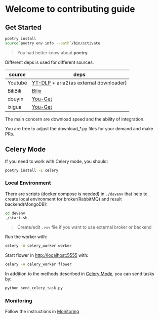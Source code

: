 # Welcome to contributing guide

## Get Started

```bash
poetry install
source`poetry env info --path`/bin/activate
```

> You had better know about **poetry**

Different deps is used for different sources:

|source|deps|
|-|-|
|Youtube|[YT-DLP](https://github.com/yt-dlp/yt-dlp) + aria2(as external downloader)|
|BiliBili|[Bilix](https://github.com/HFrost0/bilix)|
|douyin|[You-Get](https://github.com/soimort/you-get)|
|ixigua|[You-Get](https://github.com/soimort/you-get)|

The main concern are download speed and the ability of integration.

You are free to adjust the download_*.py files for your demand and make PRs.

## Celery Mode

If you need to work with Celery mode, you should:

```bash
poetry install -E celery
```

### Local Environment

There are scripts (docker compose is needed) in `./devenv` that help to create local environment for broker(RabbitMQ) and result backend(MongoDB):

```bash
cd devenv
./start.sh
```

> Create/edit `.env` file if you want to use external broker or backend

Run the worker with:

```bash
celery -A celery_worker worker
```

Start flower in <http://localhost:5555> with:

```bash
celery -A celery_worker flower
```

In addition to the methods described in [Celery Mode](./README.md#celery-mode), you can send tasks by:

```bash
python send_celery_task.py
```

### Monitoring

Follow the instructions in [Monitoring](./monitoring/README.md)
